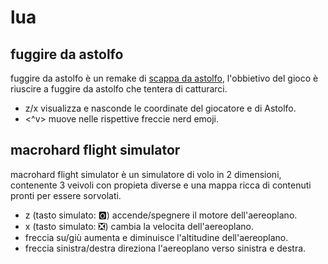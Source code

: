 # lua
## fuggire da astolfo
fuggire da astolfo è un remake di [scappa da astolfo](https://github.com/Radiobull/ProgettiCpp/tree/main/scappaDaAstolfo), l'obbietivo del gioco è riuscire a fuggire da astolfo che tentera di catturarci.
* z/x visualizza e nasconde le coordinate del giocatore e di Astolfo.
* <^v> muove nelle rispettive freccie nerd emoji.

## macrohard flight simulator
macrohard flight simulator è un simulatore di volo in 2 dimensioni, contenente 3 veivoli con propieta diverse e una mappa ricca di contenuti pronti per essere sorvolati.
* z (tasto simulato: 🅾️) accende/spegnere il motore dell'aereoplano.
* x (tasto simulato: ❎) cambia la velocita dell'aereoplano.
* freccia su/giù aumenta e diminuisce l'altitudine dell'aereoplano.
* freccia sinistra/destra direziona l'aereoplano verso sinistra e destra.
